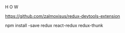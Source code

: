 H O W 

https://github.com/zalmoxisus/redux-devtools-extension

npm install -save redux react-redux redux-thunk
